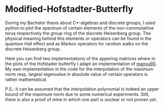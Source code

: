 # Modified-Hofstadter-Butterfly
During my Bachelor thesis about C*-algebras and discrete groups, I used python to plot the spectrum of certain elements of the non-commutatiive torus respectively the group ring of the discrete Heisenberg group. The physical meaning behind this elements or operators can be found in the quantum Hall effect and as Markov operators for random walks on the discrete Heisenberg group.

Here you can find two implementations of the appering matrices where in the plots of the Hofstader butterfly I adapt an implementation of [manyu90](https://github.com/manyu90/Hofstadter-Butterfly). My own implementation in the code for the interpolation of the maximum norm resp. largest eigenvalue in absolute value of certain operators is rather mathematical.

P.S.: It can be assumed that the interpolation polynomial is indeed an upper bound of the maximum norm due to some numerical experiments. Still, there is also a proof of mine in which one part is unclear or not proven yet.
